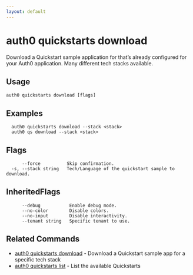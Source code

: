 ```yaml
---
layout: default
---
```

# auth0 quickstarts download

Download a Quickstart sample application for that’s already configured for your Auth0 application. Many different tech stacks available.

## Usage
```
auth0 quickstarts download [flags]
```

## Examples

```
  auth0 quickstarts download --stack <stack>
  auth0 qs download --stack <stack>
```


## Flags

```
      --force          Skip confirmation.
  -s, --stack string   Tech/Language of the quickstart sample to download.
```


## InheritedFlags

```
      --debug           Enable debug mode.
      --no-color        Disable colors.
      --no-input        Disable interactivity.
      --tenant string   Specific tenant to use.
```


## Related Commands

- [auth0 quickstarts download](auth0_quickstarts_download.md) - Download a Quickstart sample app for a specific tech stack
- [auth0 quickstarts list](auth0_quickstarts_list.md) - List the available Quickstarts


